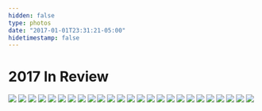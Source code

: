 ```yaml
---
hidden: false
type: photos
date: "2017-01-01T23:31:21-05:00"
hidetimestamp: false
---
```


# 2017 In Review

<img src="https://res.cloudinary.com/ejf/image/upload/v1527996599/trumpinauguration-209.jpg" />

<img src="https://res.cloudinary.com/ejf/image/upload/v1527996598/trumpinauguration-117.jpg" />

<img src="https://res.cloudinary.com/ejf/image/upload/v1527996598/savannah-067.jpg" />

<img src="https://res.cloudinary.com/ejf/image/upload/v1527996597/neworleans-204.jpg" />

<img src="https://res.cloudinary.com/ejf/image/upload/v1527996594/20170821-DSCF7433.jpg" />

<img src="https://res.cloudinary.com/ejf/image/upload/v1527996597/20170917-DSCF7876.jpg" />

<img src="https://res.cloudinary.com/ejf/image/upload/v1527996592/20170701-DSCF5415.jpg" />

<img src="https://res.cloudinary.com/ejf/image/upload/v1527996595/20170917-DSCF7760.jpg" />

<img src="https://res.cloudinary.com/ejf/image/upload/v1527996592/20170814-DSCF6878.jpg" />

<img src="https://res.cloudinary.com/ejf/image/upload/v1527996593/20170814-DSCF7231.jpg" />

<img src="https://res.cloudinary.com/ejf/image/upload/v1527996593/20170805-DSCF5880.jpg" />

<img src="https://res.cloudinary.com/ejf/image/upload/v1527996592/20170730-DSCF5583.jpg" />

<img src="https://res.cloudinary.com/ejf/image/upload/v1527996591/20170707-DSCF5438.jpg" />

<img src="https://res.cloudinary.com/ejf/image/upload/v1527996589/20170701-DSCF5238.jpg" />

<img src="https://res.cloudinary.com/ejf/image/upload/v1527996587/20170621-DSCF5023.jpg" />

<img src="https://res.cloudinary.com/ejf/image/upload/v1527996586/20170621-DSCF4943.jpg" />

<img src="https://res.cloudinary.com/ejf/image/upload/v1527996584/20170621-DSCF4947.jpg" />

<img src="https://res.cloudinary.com/ejf/image/upload/v1527996583/20170621-DSCF4939.jpg" />

<img src="https://res.cloudinary.com/ejf/image/upload/v1527996581/20170621-DSCF4813.jpg" />

<img src="https://res.cloudinary.com/ejf/image/upload/v1527996578/20170614-DSCF4590.jpg" />

<img src="https://res.cloudinary.com/ejf/image/upload/v1527996576/20170614-DSCF4514.jpg" />

<img src="https://res.cloudinary.com/ejf/image/upload/v1527996575/20170226-DSCF3385.jpg" />

<img src="https://res.cloudinary.com/ejf/image/upload/v1527996574/20170206-DSCF1367.jpg" />

<img src="https://res.cloudinary.com/ejf/image/upload/v1527996572/20170205-DSCF1194.jpg" />

<img src="https://res.cloudinary.com/ejf/image/upload/v1527996571/20170203-DSCF0762.jpg" />
